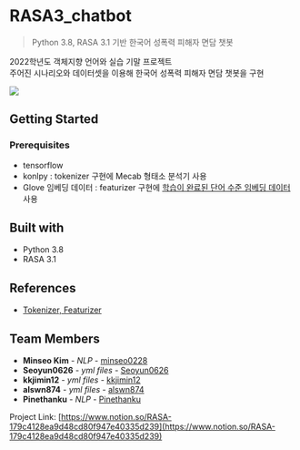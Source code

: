 # RASA3_chatbot
> Python 3.8, RASA 3.1 기반 한국어 성폭력 피해자 면담 챗봇


2022학년도 객체지향 언어와 실습 기말 프로젝트<br>
주어진 시나리오와 데이터셋을 이용해 한국어 성폭력 피해자 면담 챗봇을 구현 


![](../header.png)


## Getting Started

### Prerequisites
- tensorflow
- konlpy : tokenizer 구현에 Mecab 형태소 분석기 사용
- Glove 임베딩 데이터 : featurizer 구현에 [학습이 완료된 단어 수준 임베딩 데이터](https://ratsgo.github.io/embedding/downloaddata.html) 사용

## Built with
- Python 3.8
- RASA 3.1

## References
* [Tokenizer, Featurizer](https://github.com/sangjun0412/-Automation-program-based-on-statement-analysis-to-detect-the-authenticity-of-statements)

## Team Members

* **Minseo Kim** - *NLP* - [minseo0228](https://github.com/minseo0228)
* **Seoyun0626** - *yml files* - [Seoyun0626](https://github.com/Seoyun0626)
* **kkjimin12** - *yml files* - [kkjimin12](https://github.com/kkjimin12)
* **alswn874** - *yml files* - [alswn874](https://github.com/alswn874)
* **Pinethanku** - *NLP* - [Pinethanku](https://github.com/Pinethanku)

Project Link: [https://www.notion.so/RASA-179c4128ea9d48cd80f947e40335d239](https://www.notion.so/RASA-179c4128ea9d48cd80f947e40335d239)
